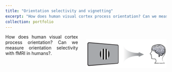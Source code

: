```yaml
---
title: "Orientation selectivity and vignetting"
excerpt: "How does human visual cortex process orientation? Can we measure orientation selectivity with fMRI in humans?<br/><img style="float:right ;padding: 15px 0px 15px 25px ;max-width:50%; max-height:50%;" src="/images/brain_and_grating.png"/>"
collection: portfolio
---
```



<img style="float:right ;padding: 15px 0px 15px 25px ;max-width:50%; max-height:50%;" src="/images/brain_and_grating.png"/>
<p style="text-align: justify">
How does human visual cortex process orientation? Can we measure orientation selectivity with fMRI in humans?.</p>
